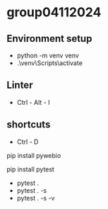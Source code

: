 # group04112024

## Environment setup
-  python -m venv venv
- .\venv\Scripts\activate

## Linter
- Ctrl - Alt - l

## shortcuts
- Ctrl - D

pip install pywebio

pip install pytest

- pytest .
- pytest . -s
- pytest . -s -v
